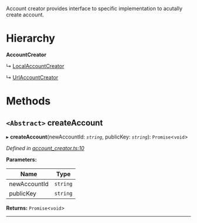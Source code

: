 

Account creator provides interface to specific implementation to acutally create account.

# Hierarchy

**AccountCreator**

↳  [LocalAccountCreator](_account_creator_.localaccountcreator.md)

↳  [UrlAccountCreator](_account_creator_.urlaccountcreator.md)

# Methods

<a id="createaccount"></a>

## `<Abstract>` createAccount

▸ **createAccount**(newAccountId: *`string`*, publicKey: *`string`*): `Promise`<`void`>

*Defined in [account_creator.ts:10](https://github.com/nearprotocol/nearlib/blob/56541eb/src.ts/account_creator.ts#L10)*

**Parameters:**

| Name | Type |
| ------ | ------ |
| newAccountId | `string` |
| publicKey | `string` |

**Returns:** `Promise`<`void`>

___

